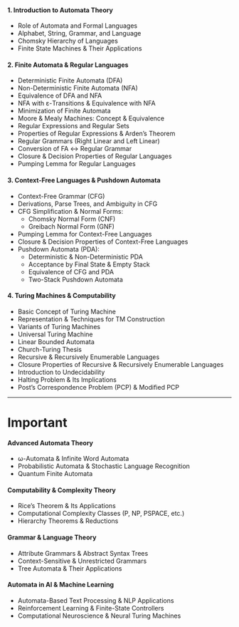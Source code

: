 #### **1. Introduction to Automata Theory**

- Role of Automata and Formal Languages
- Alphabet, String, Grammar, and Language
- Chomsky Hierarchy of Languages
- Finite State Machines & Their Applications

#### **2. Finite Automata & Regular Languages**

- Deterministic Finite Automata (DFA)
- Non-Deterministic Finite Automata (NFA)
- Equivalence of DFA and NFA
- NFA with ε-Transitions & Equivalence with NFA
- Minimization of Finite Automata
- Moore & Mealy Machines: Concept & Equivalence
- Regular Expressions and Regular Sets
- Properties of Regular Expressions & Arden’s Theorem
- Regular Grammars (Right Linear and Left Linear)
- Conversion of FA ↔ Regular Grammar
- Closure & Decision Properties of Regular Languages
- Pumping Lemma for Regular Languages

#### **3. Context-Free Languages & Pushdown Automata**

- Context-Free Grammar (CFG)
- Derivations, Parse Trees, and Ambiguity in CFG
- CFG Simplification & Normal Forms:
    - Chomsky Normal Form (CNF)
    - Greibach Normal Form (GNF)
- Pumping Lemma for Context-Free Languages
- Closure & Decision Properties of Context-Free Languages
- Pushdown Automata (PDA):
    - Deterministic & Non-Deterministic PDA
    - Acceptance by Final State & Empty Stack
    - Equivalence of CFG and PDA
    - Two-Stack Pushdown Automata

#### **4. Turing Machines & Computability**

- Basic Concept of Turing Machine
- Representation & Techniques for TM Construction
- Variants of Turing Machines
- Universal Turing Machine
- Linear Bounded Automata
- Church-Turing Thesis
- Recursive & Recursively Enumerable Languages
- Closure Properties of Recursive & Recursively Enumerable Languages
- Introduction to Undecidability
- Halting Problem & Its Implications
- Post’s Correspondence Problem (PCP) & Modified PCP

---

# Important

#### **Advanced Automata Theory**

- ω-Automata & Infinite Word Automata
- Probabilistic Automata & Stochastic Language Recognition
- Quantum Finite Automata

#### **Computability & Complexity Theory**

- Rice’s Theorem & Its Applications
- Computational Complexity Classes (P, NP, PSPACE, etc.)
- Hierarchy Theorems & Reductions

#### **Grammar & Language Theory**

- Attribute Grammars & Abstract Syntax Trees
- Context-Sensitive & Unrestricted Grammars
- Tree Automata & Their Applications

#### **Automata in AI & Machine Learning**

- Automata-Based Text Processing & NLP Applications
- Reinforcement Learning & Finite-State Controllers
- Computational Neuroscience & Neural Turing Machines